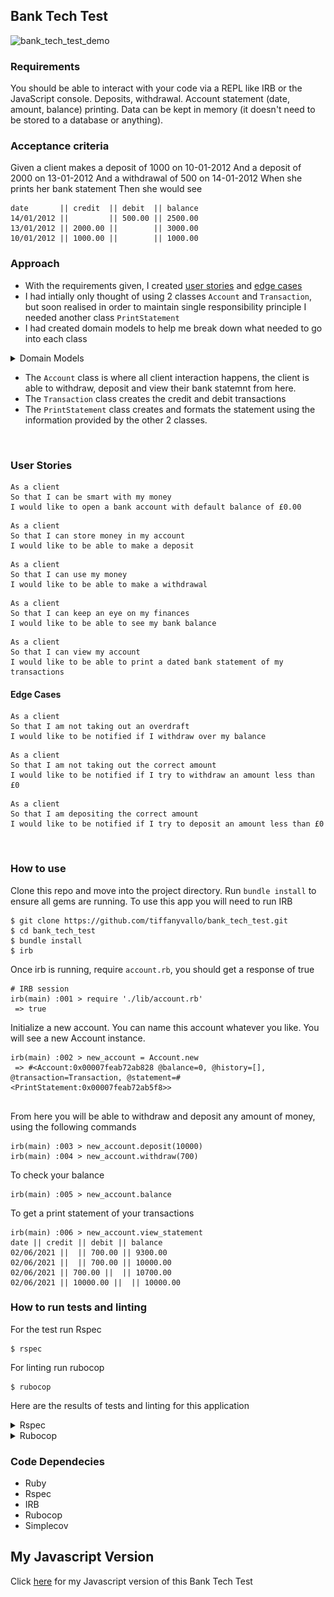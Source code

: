 ## Bank Tech Test

![bank_tech_test_demo](./public/images/demo_bank_test.gif)
### Requirements
You should be able to interact with your code via a REPL like IRB or the JavaScript console.
Deposits, withdrawal.
Account statement (date, amount, balance) printing.
Data can be kept in memory (it doesn't need to be stored to a database or anything).

### Acceptance criteria
Given a client makes a deposit of 1000 on 10-01-2012
And a deposit of 2000 on 13-01-2012
And a withdrawal of 500 on 14-01-2012
When she prints her bank statement
Then she would see

```
date       || credit  || debit  || balance
14/01/2012 ||         || 500.00 || 2500.00
13/01/2012 || 2000.00 ||        || 3000.00
10/01/2012 || 1000.00 ||        || 1000.00
```
### Approach
- With the requirements given, I created [user stories](#user-stories) and [edge cases](#edge-cases)
- I had intially only thought of using 2 classes `Account` and `Transaction`, but soon realised in order to maintain single responsibility principle I needed another class `PrintStatement`
- I had created domain models to help me break down what needed to go into each class
<details>
<summary>Domain Models </summary>
<br>
<img src="/public/images/domain_models_bank.png">
</details>

- The `Account` class is where all client interaction happens, the client is able to withdraw, deposit and view their bank statemnt from here. 
- The `Transaction` class creates the credit and debit transactions
- The `PrintStatement` class creates and formats the statement using the information provided by the other 2 classes.
  
<br>

### User Stories
```
As a client
So that I can be smart with my money
I would like to open a bank account with default balance of £0.00
```
```
As a client
So that I can store money in my account
I would like to be able to make a deposit
```
```
As a client
So that I can use my money
I would like to be able to make a withdrawal
```
```
As a client
So that I can keep an eye on my finances
I would like to be able to see my bank balance
```
```
As a client
So that I can view my account
I would like to be able to print a dated bank statement of my transactions
```
#### Edge Cases
```
As a client
So that I am not taking out an overdraft
I would like to be notified if I withdraw over my balance
```
```
As a client
So that I am not taking out the correct amount
I would like to be notified if I try to withdraw an amount less than £0
```
```
As a client
So that I am depositing the correct amount 
I would like to be notified if I try to deposit an amount less than £0
```
<br>

### How to use
Clone this repo and move into the project directory. Run `bundle install` to ensure all gems are running.
To use this app you will need to run IRB
```
$ git clone https://github.com/tiffanyvallo/bank_tech_test.git
$ cd bank_tech_test
$ bundle install
$ irb
```
Once irb is running, require `account.rb`, you should get a response of true
```
# IRB session
irb(main) :001 > require './lib/account.rb'
 => true 
```
Initialize a new account. You can name this account whatever you like. You will see a new Account instance.
```
irb(main) :002 > new_account = Account.new
 => #<Account:0x00007feab72ab828 @balance=0, @history=[], @transaction=Transaction, @statement=#<PrintStatement:0x00007feab72ab5f8>> 
 
```
From here you will be able to withdraw and deposit any amount of money, using the following commands
```
irb(main) :003 > new_account.deposit(10000)
irb(main) :004 > new_account.withdraw(700)
```
To check your balance
```
irb(main) :005 > new_account.balance
```
To get a print statement of your transactions
```
irb(main) :006 > new_account.view_statement
date || credit || debit || balance
02/06/2021 ||  || 700.00 || 9300.00
02/06/2021 ||  || 700.00 || 10000.00
02/06/2021 || 700.00 ||  || 10700.00
02/06/2021 || 10000.00 ||  || 10000.00
```
### How to run tests and linting
For the test run Rspec
```
$ rspec
```
For linting run rubocop
```
$ rubocop
```
Here are the results of tests and linting for this application
<details>
<summary>Rspec </summary>
<br>
<img src="/public/images/rspec_bank.png">
</details>
<details>
<summary>Rubocop </summary>
<br>
<img src="/public/images/rubocop_bank.png">
</details>

### Code Dependecies
  - Ruby
  - Rspec
  - IRB
  - Rubocop
  - Simplecov

## My Javascript Version
Click [here](https://github.com/tiffanyvallo/bankTechTest) for my Javascript version of this Bank Tech Test